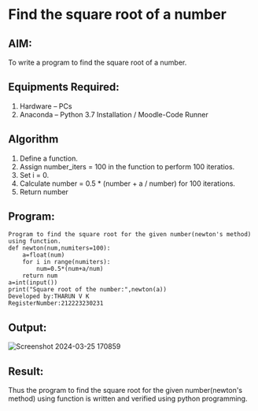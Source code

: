 # Find the square root of a number

## AIM:
To write a program to find the square root of a number.

## Equipments Required:
1. Hardware – PCs
2. Anaconda – Python 3.7 Installation / Moodle-Code Runner

## Algorithm
1. Define a function.
2. Assign number_iters = 100 in the function to perform 100 iteratios.
3. Set i = 0.
4. Calculate  number = 0.5 * (number + a / number) for 100 iterations.
5. Return number

## Program:
```
Program to find the square root for the given number(newton's method) using function.
def newton(num,numiters=100):
    a=float(num)
    for i in range(numiters):
        num=0.5*(num+a/num)
    return num
a=int(input())
print("Square root of the number:",newton(a))
Developed by:THARUN V K 
RegisterNumber:212223230231  
```

## Output:
![Screenshot 2024-03-25 170859](https://github.com/tharunkumaran2006/Square-root-of-a-number/assets/151625188/9b894406-c088-44f5-8883-dbf61bac4d8b)



## Result:
Thus the program to find the square root for the given number(newton's method) using function is written and verified using python programming.
